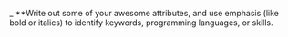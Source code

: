_ **Write out some of your awesome attributes, and use emphasis (like bold or italics) to identify keywords, programming languages, or skills. 
